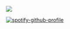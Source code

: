 <img src="https://qleerqritics.com/wp-content/uploads/2017/09/LD_GIS.gif">

[![spotify-github-profile](https://spotify-github-profile.vercel.app/api/view?uid=bqvv090g8pfrdu77diq42t2bb&cover_image=true&theme=novatorem&show_offline=false&background_color=141414&interchange=false&bar_color=d1fa3d&bar_color_cover=false)](https://irxd.github.io)
